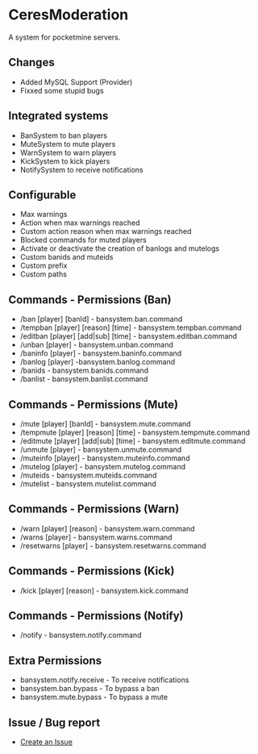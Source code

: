 # CeresModeration
A system for pocketmine servers.

## Changes
- Added MySQL Support (Provider)
- Fixxed some stupid bugs

## Integrated systems 
- BanSystem to ban players
- MuteSystem to mute players
- WarnSystem to warn players
- KickSystem to kick players
- NotifySystem to receive notifications

## Configurable 
- Max warnings
- Action when max warnings reached
- Custom action reason when max warnings reached
- Blocked commands for muted players
- Activate or deactivate the creation of banlogs and mutelogs
- Custom banids and muteids
- Custom prefix
- Custom paths

## Commands - Permissions (Ban)
- /ban [player] [banId] - bansystem.ban.command
- /tempban [player] [reason] [time] - bansystem.tempban.command
- /editban [player] [add|sub] [time] - bansystem.editban.command
- /unban [player] - bansystem.unban.command
- /baninfo [player] - bansystem.baninfo.command
- /banlog [player] -bansystem.banlog.command
- /banids - bansystem.banids.command
- /banlist - bansystem.banlist.command

## Commands - Permissions (Mute)
- /mute [player] [banId] - bansystem.mute.command
- /tempmute [player] [reason] [time] - bansystem.tempmute.command
- /editmute [player] [add|sub] [time] - bansystem.editmute.command
- /unmute [player] - bansystem.unmute.command
- /muteinfo [player] - bansystem.muteinfo.command
- /mutelog [player] - bansystem.mutelog.command
- /muteids - bansystem.muteids.command
- /mutelist - bansystem.mutelist.command

## Commands - Permissions (Warn)
- /warn [player] [reason] - bansystem.warn.command
- /warns [player] - bansystem.warns.command
- /resetwarns [player] - bansystem.resetwarns.command

## Commands - Permissions (Kick)
- /kick [player] [reason] - bansystem.kick.command

## Commands - Permissions (Notify)
- /notify - bansystem.notify.command

## Extra Permissions
- bansystem.notify.receive - To receive notifications 
- bansystem.ban.bypass - To bypass a ban
- bansystem.mute.bypass - To bypass a mute

## Issue / Bug report 
- [Create an Issue](https://github.com/PocketCloudSystem/CloudSystem/issues/new)

